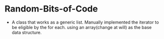 # Random-Bits-of-Code

- A class that works as a generic list. Manually implemented the iterator to be eligible by the for each. using an array(change at will) as the base data structure.

